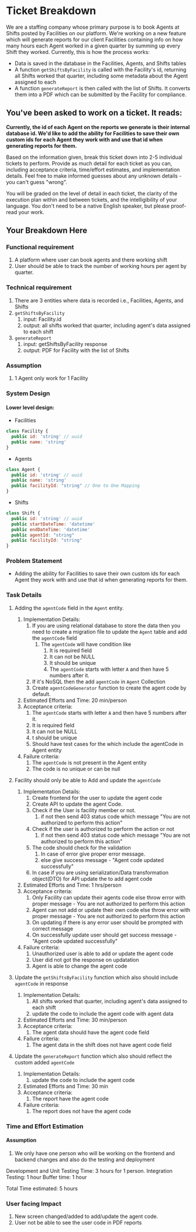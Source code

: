 # Ticket Breakdown
We are a staffing company whose primary purpose is to book Agents at Shifts posted by Facilities on our platform. We're working on a new feature which will generate reports for our client Facilities containing info on how many hours each Agent worked in a given quarter by summing up every Shift they worked. Currently, this is how the process works:

- Data is saved in the database in the Facilities, Agents, and Shifts tables
- A function `getShiftsByFacility` is called with the Facility's id, returning all Shifts worked that quarter, including some metadata about the Agent assigned to each
- A function `generateReport` is then called with the list of Shifts. It converts them into a PDF which can be submitted by the Facility for compliance.

## You've been asked to work on a ticket. It reads:

**Currently, the id of each Agent on the reports we generate is their internal database id. We'd like to add the ability for Facilities to save their own custom ids for each Agent they work with and use that id when generating reports for them.**


Based on the information given, break this ticket down into 2-5 individual tickets to perform. Provide as much detail for each ticket as you can, including acceptance criteria, time/effort estimates, and implementation details. Feel free to make informed guesses about any unknown details - you can't guess "wrong".


You will be graded on the level of detail in each ticket, the clarity of the execution plan within and between tickets, and the intelligibility of your language. You don't need to be a native English speaker, but please proof-read your work.

## Your Breakdown Here

### Functional requirement

1. A platform where user can book agents and there working shift
2. User should be able to track the number of working hours per agent by quarter.
   
### Technical requirement

1. There are 3 entities where data is recorded i.e., Facilities, Agents, and Shifts
2. `getShiftsByFacility`
   1. input: Facility.id
   2. output: all shifts worked that quarter, including agent's data assigned to each shift
3. `generateReport`
   1. input: getShiftsByFacility response
   2. output: PDF for Facility with the list of Shifts

### Assumption

1. 1 Agent only work for 1 Facility
### System Design

#### Lower level design: 

- Facilities
```js
class Facility {
  public id: 'string' // uuid
  public name: 'string'
}
```
- Agents
```js
class Agent {
  public id: 'string' // uuid
  public name: 'string'
  public facilityId: "string" // One to One Mapping
}
```
- Shifts
```js
class Shift {
  public id: 'string' // uuid
  public startDateTime: 'datetime'
  public endDateTime: 'datetime'
  public agentId: "string"
  public facilityId: "string"
}
```

### Problem Statement

- Adding the ability for Facilities to save their own custom ids for each Agent they work with and use that id when generating reports for them.

### Task Details

1. Adding the `agentCode` field in the `Agent` entity.
   1. Implementation Details:
      1. If you are using relational database to store the data then you need to create a migration file to update the `Agent` table and add the `agentCode` field
         1. The `agentCode` will have condition like
            1. It is required field
            2. It can not be NULL
            3. It should be unique
            4. The `agentCode` starts with letter `A` and then have 5 numbers after it.
      2. If it's NoSQL then the add `agentCode` in `Agent` Collection
      3. Create `agentCodeGenerator` function to create the agent code by default.
   2. Estimated Efforts and Time: 20 min/person
   3. Acceptance criteria:
      1. The `agentCode` starts with letter `A` and then have 5 numbers after it.
      2. It is required field
      3. It can not be NULL
      4. t should be unique
      5. Should have test cases for the which include the agentCode in Agent entity
   4. Failure criteria:
      1. The `agentCode` is not present in the Agent entity
      2. The code is no unique or can be null

2. Facility should only be able to Add and update the `agentCode`
   1. Implementation Details:
      1. Create frontend for the user to update the agent code
      2. Create API to update the agent Code.
      3. Check if the User is facility member or not.
         1. if not then send 403 status code which message "You are not authorized to perform this action"
      4. Check if the user is authorized to perform the action or not
         1. if not then send 403 status code which message "You are not authorized to perform this action"
      5. The code should check for the validation
         1. In case of error give proper error message.
         2. else give success message - "Agent code updated successfully"
      6. In case if you are using serialization/Data transformation object(DTO) for API update the to add agent code 
   2. Estimated Efforts and Time: 1 hrs/person
   3. Acceptance criteria:
      1. Only Facility can update their agents code else throw error with proper message - You are not authorized to perform this action
      2. Agent can not add or update their own code else throw error with proper message - You are not authorized to perform this action
      3. On updating if there is any error user should be prompted with correct message
      4. On successfully update user should get success message - "Agent code updated successfully"
   4. Failure criteria:
      1. Unauthorized user is able to add or update the agent code
      2. User did not got the response on updatation
      3. Agent is able to change the agent code

3. Update the `getShiftsByFacility` function which also should include `agentCode` in response
   1. Implementation Details:
      1. All shifts worked that quarter, including agent's data assigned to each shift 
      2. update the code to include the agent code with agent data
   2. Estimated Efforts and Time: 30 min/person
   3. Acceptance criteria:
      1. The agent data should have the agent code field
   4. Failure criteria:
      1. The agent data in the shift does not have agent code field

4. Update the `generateReport` function which also should reflect the custom added `agentCode`
   1. Implementation Details:
      1. update the code to include the agent code
   2. Estimated Efforts and Time: 30 min
   3. Acceptance criteria:
      1. The report have the agent code 
   4. Failure criteria:
      1. The report does not have the agent code

### Time and Effort Estimation

#### Assumption
1. We only have one person who will be working on the frontend and backend changes and also do the testing and deployment

Development and Unit Testing Time: 3 hours for 1 person.
Integration Testing: 1 hour
Buffer time: 1 hour

Total Time estimated: 5 hours

### User facing Impact

1. New screen changed/added to add/update the agent code.
2. User not be able to see the user code in PDF reports
